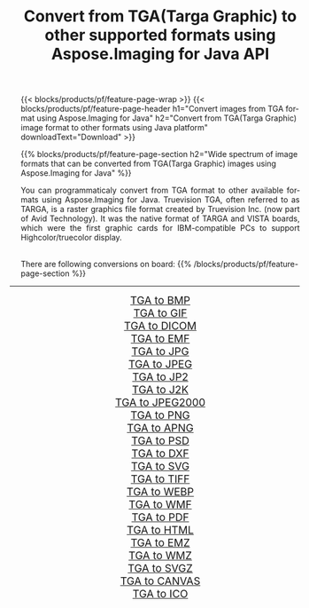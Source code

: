 ﻿---
title: Convert from TGA(Targa Graphic) to other supported formats using Aspose.Imaging for Java API 
weight: 3920
url: /java/conversion/from/tga 
lang: en
langdirlevel: 2
locales: zh-hans,ja,it,ru,de,es,fr,nl,id,lt,pl,pt,vi,tr,ko,zh-hant,ar,hi,th,sv,cs,uk,he
description: Aspose.Imaging API can easily convert from TGA(Targa Graphic) to other formats using Java platform
---

{{< blocks/products/pf/feature-page-wrap >}}
{{< blocks/products/pf/feature-page-header h1="Convert images from TGA format using Aspose.Imaging for Java" h2="Convert from TGA(Targa Graphic) image format to other formats using Java platform" downloadText="Download" >}}


{{% blocks/products/pf/feature-page-section  h2="Wide spectrum of image formats that can be converted from TGA(Targa Graphic) images using Aspose.Imaging for Java" %}}
<p align=justify>You can programmaticaly convert from TGA format to other available formats using 
Aspose.Imaging for Java. Truevision TGA, often referred to as TARGA, is a raster graphics file format created by Truevision Inc. (now part of Avid Technology). It was the native format of TARGA and VISTA boards, which were the first graphic cards for IBM-compatible PCs to support Highcolor/truecolor display.</p>
<br/>
There are following conversions on board:
{{% /blocks/products/pf/feature-page-section %}}
<div class="container-fluid productfamilypage bg-gray">
    <div class="convertypes bg-gray agp-content section">
        <div class="container">
		<hr style="margin-left:-20px;"/>
		<div class="row other-converters" style="gap: 10px;font-size: 19px;text-align:center;">
		    <div class='col-md-2 other-converter remove-lp remove-rp'><a href="/imaging/java/conversion/tga-to-bmp" style="padding:15px;">TGA to BMP</a></div><div class='col-md-2 other-converter remove-lp remove-rp'><a href="/imaging/java/conversion/tga-to-gif" style="padding:15px;">TGA to GIF</a></div><div class='col-md-2 other-converter remove-lp remove-rp'><a href="/imaging/java/conversion/tga-to-dicom" style="padding:15px;">TGA to DICOM</a></div><div class='col-md-2 other-converter remove-lp remove-rp'><a href="/imaging/java/conversion/tga-to-emf" style="padding:15px;">TGA to EMF</a></div><div class='col-md-2 other-converter remove-lp remove-rp'><a href="/imaging/java/conversion/tga-to-jpg" style="padding:15px;">TGA to JPG</a></div><div class='col-md-2 other-converter remove-lp remove-rp'><a href="/imaging/java/conversion/tga-to-jpeg" style="padding:15px;">TGA to JPEG</a></div><div class='col-md-2 other-converter remove-lp remove-rp'><a href="/imaging/java/conversion/tga-to-jp2" style="padding:15px;">TGA to JP2</a></div><div class='col-md-2 other-converter remove-lp remove-rp'><a href="/imaging/java/conversion/tga-to-j2k" style="padding:15px;">TGA to J2K</a></div><div class='col-md-2 other-converter remove-lp remove-rp'><a href="/imaging/java/conversion/tga-to-jpeg2000" style="padding:15px;">TGA to JPEG2000</a></div><div class='col-md-2 other-converter remove-lp remove-rp'><a href="/imaging/java/conversion/tga-to-png" style="padding:15px;">TGA to PNG</a></div><div class='col-md-2 other-converter remove-lp remove-rp'><a href="/imaging/java/conversion/tga-to-apng" style="padding:15px;">TGA to APNG</a></div><div class='col-md-2 other-converter remove-lp remove-rp'><a href="/imaging/java/conversion/tga-to-psd" style="padding:15px;">TGA to PSD</a></div><div class='col-md-2 other-converter remove-lp remove-rp'><a href="/imaging/java/conversion/tga-to-dxf" style="padding:15px;">TGA to DXF</a></div><div class='col-md-2 other-converter remove-lp remove-rp'><a href="/imaging/java/conversion/tga-to-svg" style="padding:15px;">TGA to SVG</a></div><div class='col-md-2 other-converter remove-lp remove-rp'><a href="/imaging/java/conversion/tga-to-tiff" style="padding:15px;">TGA to TIFF</a></div><div class='col-md-2 other-converter remove-lp remove-rp'><a href="/imaging/java/conversion/tga-to-webp" style="padding:15px;">TGA to WEBP</a></div><div class='col-md-2 other-converter remove-lp remove-rp'><a href="/imaging/java/conversion/tga-to-wmf" style="padding:15px;">TGA to WMF</a></div><div class='col-md-2 other-converter remove-lp remove-rp'><a href="/imaging/java/conversion/tga-to-pdf" style="padding:15px;">TGA to PDF</a></div><div class='col-md-2 other-converter remove-lp remove-rp'><a href="/imaging/java/conversion/tga-to-html" style="padding:15px;">TGA to HTML</a></div><div class='col-md-2 other-converter remove-lp remove-rp'><a href="/imaging/java/conversion/tga-to-emz" style="padding:15px;">TGA to EMZ</a></div><div class='col-md-2 other-converter remove-lp remove-rp'><a href="/imaging/java/conversion/tga-to-wmz" style="padding:15px;">TGA to WMZ</a></div><div class='col-md-2 other-converter remove-lp remove-rp'><a href="/imaging/java/conversion/tga-to-svgz" style="padding:15px;">TGA to SVGZ</a></div><div class='col-md-2 other-converter remove-lp remove-rp'><a href="/imaging/java/conversion/tga-to-canvas" style="padding:15px;">TGA to CANVAS</a></div><div class='col-md-2 other-converter remove-lp remove-rp'><a href="/imaging/java/conversion/tga-to-ico" style="padding:15px;">TGA to ICO</a></div>
                </div>
        </div>
    </div>
</div>
<br/>

